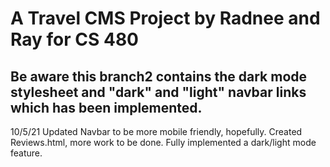 # A Travel CMS Project by Radnee and Ray for CS 480

## Be aware this branch2 contains the dark mode stylesheet and "dark" and "light" navbar links which has been implemented.
10/5/21
Updated Navbar to be more mobile friendly, hopefully.
Created Reviews.html, more work to be done.
Fully implemented a dark/light mode feature.

